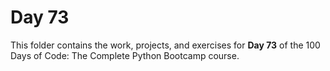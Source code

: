 # Day 73

This folder contains the work, projects, and exercises for **Day 73** of the 100 Days of Code: The Complete Python Bootcamp course.
